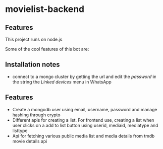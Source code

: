 # movielist-backend

## Features

This project runs on node.js

<!-- A user types certain commands and sends them to the user on WhatsApp and the bot reads those commands and replies accordingly.
Various other packages and APIs are also used.   -->

Some of the cool features of this bot are:

<!-- - Getting the details of movies, anime and songs and get lyrics too
- Playing text based games such as Truth or Dare, Would you rather etc.
- Tag everyone | admin only tag everyone
- Do mathematical calculations
- English Dictionary
- Details of kanji
- Check horoscope -->

## Installation notes

- connect to a mongo cluster by getting the url and edit the _password_ in the string the _Linked devices_ menu in WhatsApp

## Features

- Create a mongodb user using email, username, password and manage hashing through crypto
- Different apis for creating a list. For frontend use, creating a list when user clicks on a add to list button using userid, mediaid, mediatype and listtype
- Api for fetching various public media list and media details from tmdb movie details api
